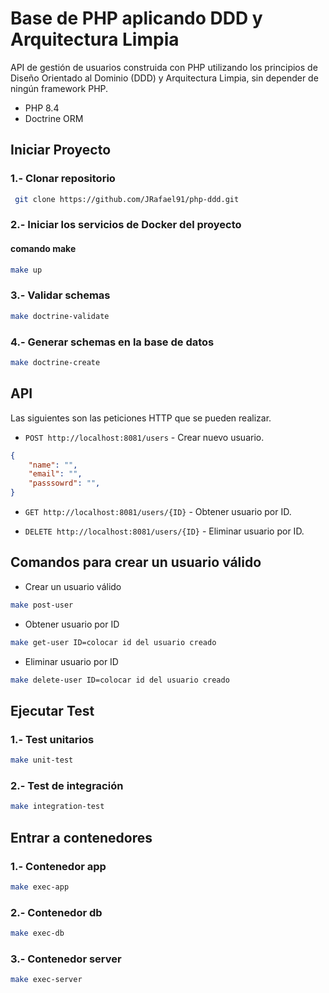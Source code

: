 # Base de PHP aplicando DDD y Arquitectura Limpia

API de gestión de usuarios construida con PHP utilizando los principios de Diseño Orientado al Dominio (DDD) y Arquitectura Limpia, sin depender de ningún framework PHP.

- PHP 8.4
- Doctrine ORM


## Iniciar Proyecto

### 1.- Clonar repositorio
```bash
 git clone https://github.com/JRafael91/php-ddd.git
```
### 2.- Iniciar los servicios de Docker del proyecto

#### comando make
```bash
make up
```

### 3.- Validar schemas
```bash
make doctrine-validate
```

### 4.- Generar schemas en la base de datos
```bash
make doctrine-create
```
## API
Las siguientes son las peticiones HTTP que se pueden realizar.

- `POST http://localhost:8081/users` - Crear nuevo usuario.
```json
{
	"name": "",
	"email": "",
	"passsowrd": "",
}
```

- `GET http://localhost:8081/users/{ID}` - Obtener usuario por ID.

- `DELETE http://localhost:8081/users/{ID}` - Eliminar usuario por ID.

## Comandos para crear un usuario válido

- Crear un usuario válido
```bash
make post-user
```

- Obtener usuario por ID
```bash
make get-user ID=colocar id del usuario creado
```

- Eliminar usuario por ID
```bash
make delete-user ID=colocar id del usuario creado
```

## Ejecutar Test

### 1.- Test unitarios
```bash
make unit-test
```

### 2.- Test de integración
```bash
make integration-test
```

## Entrar a contenedores

### 1.- Contenedor app
```bash
make exec-app
```

### 2.- Contenedor db
```bash
make exec-db
```

### 3.- Contenedor server
```bash
make exec-server
```
